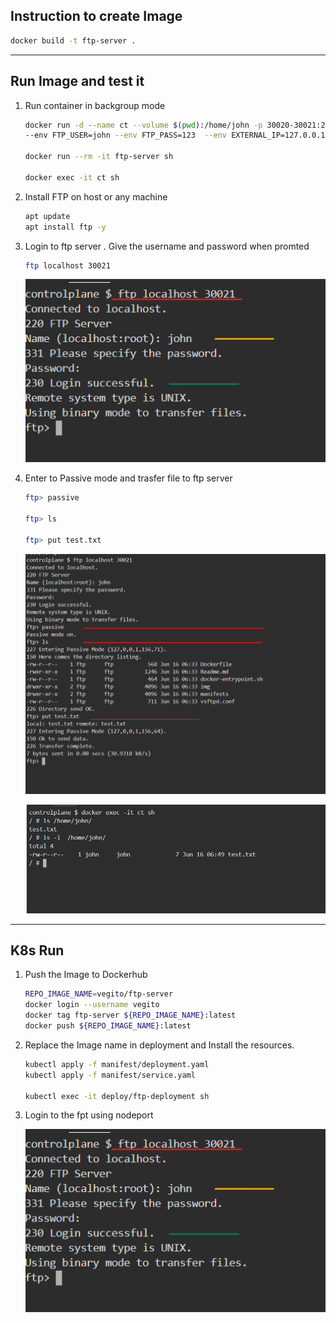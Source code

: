 ## Instruction to create Image

  ```bash
  docker build -t ftp-server .
  ```

-----------------------------

## Run Image and test it
  
  1. Run container in backgroup mode
  
     ```bash
     docker run -d --name ct --volume $(pwd):/home/john -p 30020-30021:20-21 -p 40000-40009:40000-40009 \
     --env FTP_USER=john --env FTP_PASS=123  --env EXTERNAL_IP=127.0.0.1 ftp-server

     docker run --rm -it ftp-server sh
     
     docker exec -it ct sh
     ```
  
  2. Install FTP on host or any machine
     
     ```bash
     apt update
     apt install ftp -y
     ```
  
  3. Login to ftp server  . Give the username and password when promted

     ```bash
     ftp localhost 30021
     ```
     
     ![Login](./img/ftp-login.png)
   
   4. Enter to Passive mode and trasfer file to ftp server
      
      ```bash
      ftp> passive
      
      ftp> ls

      ftp> put test.txt

      ```

      ![Passive Mode](./img/docker_passive.png)

      ![List File](./img/list_file.png)

------------------------------------------

## K8s Run 

1. Push the Image to Dockerhub
   
   ```bash
   REPO_IMAGE_NAME=vegito/ftp-server
   docker login --username vegito
   docker tag ftp-server ${REPO_IMAGE_NAME}:latest
   docker push ${REPO_IMAGE_NAME}:latest
   ```

2. Replace the Image name in deployment and Install the resources.

    ```bash
    kubectl apply -f manifest/deployment.yaml
    kubectl apply -f manifest/service.yaml

    kubectl exec -it deploy/ftp-deployment sh
    ```

3. Login to the fpt using nodeport
   
   ![Alt text](/img/ftp-login.png)